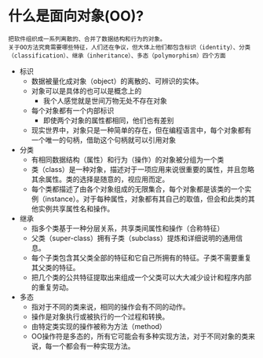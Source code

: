 # 什么是面向对象(OO)?

```
把软件组织成一系列离散的、合并了数据结构和行为的对象。
关于OO方法究竟需要哪些特征，人们还在争议，但大体上他们都包含标识（identity）、分类（classification）、继承（inheritance）、多态（polymorphism）四个方面
```

* 标识
  * 数据被量化成对象（object）的离散的、可辨识的实体。
  * 对象可以是具体的也可以是概念上的
    * 我个人感觉就是世间万物无处不存在对象
  * 每个对象都有一个内部标识
    * 即使两个对象的属性都相同，他们也有差别
  * 现实世界中，对象只是一种简单的存在，但在编程语言中，每个对象都有一个唯一的句柄，借助这个句柄就可以引用对象
* 分类
  * 有相同数据结构（属性）和行为（操作）的对象被分组为一个类
  * 类（class）是一种对象，描述对于一项应用来说很重要的属性，并且忽略其余属性。类的选择是随意的，视应用而定。
  * 每个类都描述了由各个对象组成的无限集合，每个对象都是该类的一个实例（instance）。对于每种属性，对象都有其自己的取值，但会和此类的其他实例共享属性名和操作。
* 继承
  * 指多个类基于一种分层关系，共享类间属性和操作（合称特征）
  * 父类（super-class）拥有子类（subclass）提炼和详细说明的通用信息。
  * 每个子类包含其父类全部的特征和它自己所拥有的特征。子类不需要重复其父类的特征。
  * 把几个类的公共特征提取出来组成一个父类可以大大减少设计和程序内部的重复劳动。
* 多态
  * 指对于不同的类来说，相同的操作会有不同的动作。
  * 操作是对象执行或被执行的一个过程和转换。
  * 由特定类实现的操作被称为方法（method）
  * OO操作符是多态的，所有它可能会有多种实现方法，对于不同对象的类来说，每一个都会有一种实现方法。